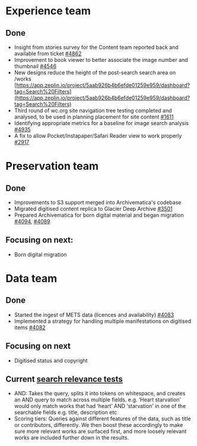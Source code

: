 # Experience team
## Done
- Insight from stories survey for the Content team reported back and available from ticket [#4862](https://github.com/wellcometrust/wellcomecollection.org/issues/4862)
- Improvement to book viewer to better associate the image number and thumbnail [#4546](https://github.com/wellcometrust/wellcomecollection.org/issues/4546)
- New designs reduce the height of the post-search search area on /works [https://app.zeplin.io/project/5aab926b4b6efde01259e959/dashboard?tag=Search%20Filters](https://app.zeplin.io/project/5aab926b4b6efde01259e959/dashboard?tag=Search%20Filters)
- Third round of wc.org site navigation tree testing completed and analysed, to be used in planning placement for site content [#1611](https://github.com/wellcometrust/wellcomecollection.org/issues/1611)
- Identifying appropriate metrics for a baseline for image search analysis [#4935](https://github.com/wellcometrust/wellcomecollection.org/issues/4935)
- A fix to allow Pocket/Instapaper/Safari Reader view to work properly [#2917](https://github.com/wellcometrust/wellcomecollection.org/issues/2917)


# Preservation team
## Done
- Improvements to S3 support merged into Archivematica's codebase
- Migrated digitised content replica to Glacier Deep Archive [#3501](https://github.com/wellcometrust/platform/issues/3501)
- Prepared Archivematica for born digital material and began migration [#4094](https://github.com/wellcometrust/platform/issues/4094), [#4089](https://github.com/wellcometrust/platform/issues/4089)

## Focusing on next:
- Born digital migration


# Data team
## Done
- Started the ingest of METS data (licences and availability) [#4083](https://github.com/wellcometrust/platform/issues/4083)
- Implemented a strategy for handling multiple manifestations on digitised items [#4082](https://github.com/wellcometrust/platform/issues/4082)

## Focusing on next
- Digitised status and copyright

## Current [search relevance tests](https://docs.wellcomecollection.org/catalogue/search_relevance/tests)
- AND: Takes the query, splits it into tokens on whitespace, and creates an AND query to match across multiple fields. e.g. ‘Heart starvation’ would only match works that had ‘heart’ AND ‘starvation’ in one of the searchable fields e.g. title, description etc
- Scoring tiers: Queries against different features of the data, such as title or contributors, differently. We then boost these accordingly to make sure more relevant works are surfaced first, and more loosely relevant works are included further down in the results.
